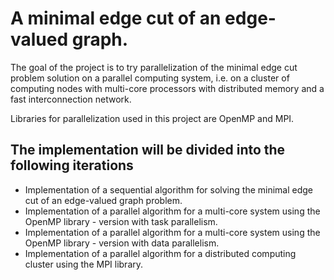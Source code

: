 
# A minimal edge cut of an edge-valued graph.

The goal of the project is to try parallelization of the minimal edge cut problem solution on a parallel computing system, i.e. on a cluster of computing nodes with multi-core processors with distributed memory and a fast interconnection network.

Libraries for parallelization used in this project are OpenMP and MPI.

## The implementation will be divided into the following iterations

- Implementation of a sequential algorithm for solving the minimal edge cut of an edge-valued graph problem.
- Implementation of a parallel algorithm for a multi-core system using the OpenMP library - version with task parallelism.
- Implementation of a parallel algorithm for a multi-core system using the OpenMP library - version with data parallelism.
- Implementation of a parallel algorithm for a distributed computing cluster using the MPI library.
